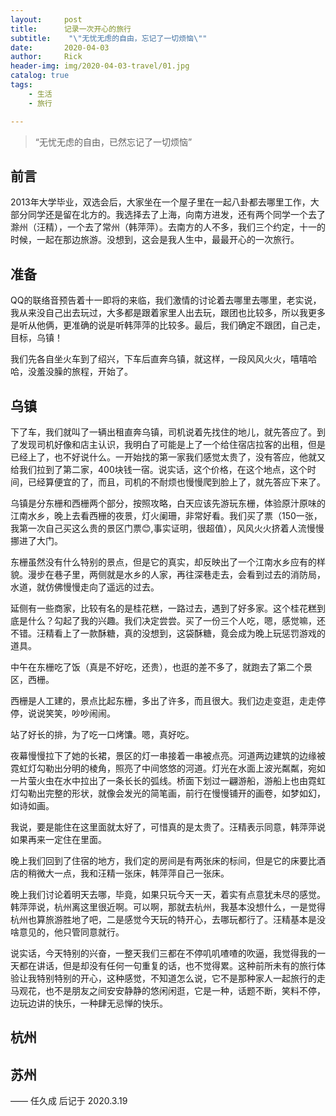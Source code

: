 ```yaml
---
layout:     post
title:      记录一次开心的旅行
subtitle:    "\"无忧无虑的自由，忘记了一切烦恼\""
date:       2020-04-03
author:     Rick
header-img: img/2020-04-03-travel/01.jpg
catalog: true
tags:
    - 生活
	- 旅行

---
```


> “无忧无虑的自由，已然忘记了一切烦恼”

## 前言

2013年大学毕业，双选会后，大家坐在一个屋子里在一起八卦都去哪里工作，大部分同学还是留在北方的。我选择去了上海，向南方进发，还有两个同学一个去了滁州（汪精），一个去了常州（韩萍萍）。去南方的人不多，我们三个约定，十一的时候，一起在那边旅游。没想到，这会是我人生中，最最开心的一次旅行。

## 准备

QQ的联络音预告着十一即将的来临，我们激情的讨论着去哪里去哪里，老实说，我从来没自己出去玩过，大多都是跟着家里人出去玩，跟团也比较多，所以我更多是听从他俩，更准确的说是听韩萍萍的比较多。最后，我们确定不跟团，自己走，目标，乌镇！

我们先各自坐火车到了绍兴，下车后直奔乌镇，就这样，一段风风火火，嘻嘻哈哈，没羞没臊的旅程，开始了。

## 乌镇

下了车，我们就叫了一辆出租直奔乌镇，司机说着先找住的地儿，就先答应了。到了发现司机好像和店主认识，我明白了可能是上了一个给住宿店拉客的出租，但是已经上了，也不好说什么。一开始找的第一家我们感觉太贵了，没有答应，他就又给我们拉到了第二家，400块钱一宿。说实话，这个价格，在这个地点，这个时间，已经算便宜的了，而且，司机的不耐烦也慢慢爬到脸上了，就先答应下来了。

乌镇是分东栅和西栅两个部分，按照攻略，白天应该先游玩东栅，体验原汁原味的江南水乡，晚上去看西栅的夜景，灯火阑珊，非常好看。我们买了票（150一张，我第一次自己买这么贵的景区门票:blush:,事实证明，很超值），风风火火挤着人流慢慢挪进了大门。

东栅虽然没有什么特别的景点，但是它的真实，却反映出了一个江南水乡应有的样貌。漫步在巷子里，两侧就是水乡的人家，再往深巷走去，会看到过去的消防局，水道，就仿佛慢慢走向了遥远的过去。

延侧有一些商家，比较有名的是桂花糕，一路过去，遇到了好多家。这个桂花糕到底是什么？勾起了我的兴趣。我们决定尝尝。买了一份三个人吃，嗯，感觉嘛，还不错。汪精看上了一款酥糖，真的没想到，这袋酥糖，竟会成为晚上玩惩罚游戏的道具。



中午在东栅吃了饭（真是不好吃，还贵），也逛的差不多了，就跑去了第二个景区，西栅。

西栅是人工建的，景点比起东栅，多出了许多，而且很大。我们边走变逛，走走停停，说说笑笑，吵吵闹闹。



站了好长的排，为了吃一口烤馕。嗯，真好吃。



夜幕慢慢拉下了她的长裙，景区的灯一串接着一串被点亮。河道两边建筑的边缘被霓虹灯勾勒出分明的棱角，照亮了中间悠悠的河道。灯光在水面上波光粼粼，宛如一片萤火虫在水中拉出了一条长长的弧线。桥面下划过一翩游船，游船上也由霓虹灯勾勒出完整的形状，就像会发光的简笔画，前行在慢慢铺开的画卷，如梦如幻，如诗如画。



我说，要是能住在这里面就太好了，可惜真的是太贵了。汪精表示同意，韩萍萍说如果再来一定住在里面。



晚上我们回到了住宿的地方，我们定的房间是有两张床的标间，但是它的床要比酒店的稍微大一点，我和汪精一张床，韩萍萍自己一张床。

晚上我们讨论着明天去哪，毕竟，如果只玩今天一天，着实有点意犹未尽的感觉。韩萍萍说，杭州离这里很近啊。可以啊，那就去杭州，我基本没想什么，一是觉得杭州也算旅游胜地了吧，二是感觉今天玩的特开心，去哪玩都行了。汪精基本是没啥意见的，他只管同意就行。

说实话，今天特别的兴奋，一整天我们三都在不停叽叽喳喳的吹逼，我觉得我的一天都在讲话，但是却没有任何一句重复的话，也不觉得累。这种前所未有的旅行体验让我特别特别的开心，这种感觉，不知道怎么说，它不是那种家人一起旅行的走马观花，也不是朋友之间安安静静的悠闲闲逛，它是一种，话题不断，笑料不停，边玩边讲的快乐，一种肆无忌惮的快乐。



## 杭州

## 苏州

—— 任久成 后记于 2020.3.19